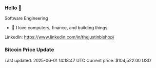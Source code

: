 ### Hello 🤙  

Software Engineering

- 🔭 I love computers, finance, and building things.
  
LinkedIn: https://www.linkedin.com/in/thejustinbishop/  



























































































































































































































































































































































































































































































































































































### Bitcoin Price Update
Last updated: 2025-06-01 14:18:47 UTC
Current price: $104,522.00 USD
